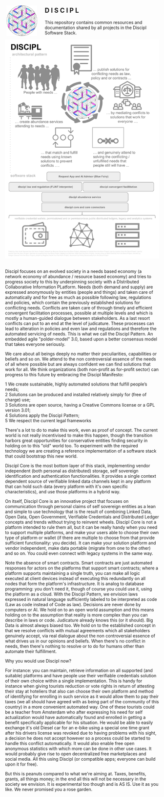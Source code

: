 <img align="left" width="100" height="100" style="margin: 25px 25px 5px 5px" src="images/discipl.svg">

## D I S C I P L
This repository contains common resources and documentation
shared by all projects in the Discipl Software Stack.

![](images/discipl-infographic.png)

<br/>
Discipl focuses on an evolved society in a needs based economy (a network economy of abundance / resource based economy) and tries to progress society to this by underpinning
society with a DIstributed Collaborative Information PLatform. Needs (both demand and supply) are expressed anonymously by entities (people and things) and taken
care of automatically and for free as much as possible following law, regulations and policies, which contain the previously established solutions for conflicting needs. Conflicts are taken
care of through timely and efficient convergent facilitation processes, possible at multiple levels and which is mostly a human-guided dialogue between stakeholders.
As a last resort conflicts can put to an end at the level of judicature. These processes can lead to alteration in policies and even law and regulations and therefore the automated servicing of needs. This is what we call the Discipl Pattern. An embedded agile "polder-model" 3.0, based upon a better consensus model that takes everyone seriously.

We care about all beings deeply no matter their peculiarities, capabilities or beliefs and so on. We attend to the non controversial essence of the needs of all where possible but are always confident we can find solutions that work for all. We think organizations (both non-profit as for-profit sector) can progress to this future by embracing the Discipl Manifesto:

1 We create sustainable, highly automated solutions that fulfill people’s needs;  
2 Solutions can be produced and installed relatively simply for (free of charge) use;  
3 Solutions are open source, having a Creative Commons license or a GPL version 3.01;  
4 Solutions apply the Discipl Pattern;  
5 We respect the current legal frameworks  

There's a lot to do to make this work, even as proof of concept. The current world is not really incentivised to make this happen, though the transition harbors great opportunities for conservative entities finding security in holding on to this "old" world too. To experiment with the required technology we are creating a reference implementation of a software stack that could bootstrap this new world.

Discipl Core is the most bottom layer of this stack, implementing vendor independent (both personal as distributed) storage, self sovereign identification and authentication functionalities. It provides a single context dependent source of verifiable linked data channels kept in any platform that can hold such data (every platform with it's own specific characteristics), and
use those platforms in a hybrid way.

On itself, Discipl Core is an innovative project that focuses on communication through personal claims of self sovereign entities as a lean and simple to use technology that is the result of combining Linked Data, Open Data, Open Government, Verifiable Credentials and Distributed Ledger concepts and trends without trying to reinvent wheels. Discipl Core is not a platform intended to rule them all, but it can be really handy when you need to support multiple platforms, and make your users able to choose their own type of platform or wallet (if there are multiple to choose from that provide sufficient functionality: you decide). It can make your solution platform and vendor independent, make data portable (migrate from one to the other) and so on. You could even connect with legacy systems in the same way.

Note the absence of smart contracts. Smart contracts are just automated responses for actors on the platforms that support smart contracts; where a platform supports maintaining a single truth, you can make all logic executed at client devices instead of executing this redundantly on all nodes that form the platform's infrastructure. It is analog to database programming: you don't need it, though of course you could use it, using the platform as a cloud. With the Discipl Pattern, we envision laws expressed in natural language sufficiently labeled to be interpreted as code (Law as code instead of Code as law). Decisions are never done by computers or AI. We hold on to an open world assumption and this means holding on to the assumption that reality is more complex than you can describe in laws or code. Judicature already knows this (or it should). Big Data is almost always biased too. We hold on to the established concept in that we resolve conflicts with mutual agreements which all stakeholders genuinely accept, via real dialogue about the non controversial essence of what drives us in our opinions and beliefs. When there's no conflict in needs, then there's nothing to resolve or to do for humans other than automate their fulfillment.

Why you would use Discipl now?

For instance: you can maintain, retrieve information on all supported (and suitable) platforms and have people use their verifiable credentials solution of their own choice within a single implementation. This is handy for instance when giving tourists reduction or vote rights in return of attesting their stay at hoteliers that also can choose their own platform and method of identifying for enrolling in such service as it would allow them to pay their taxes (we all should have agreed with as being part of the community of this country) in a more convenient automated way. One of these tourists could be a teacher from Amsterdam who after expressing his need for self actualization would have automatically found and enrolled in getting a benefit specifically applicable for his situation. He would be able to easily exchange it's old Diesel car for an e-bike using a special one time grant after his drivers license was revoked due to having problems with his sight, a decision he does not accept however so a process could be started to handle this conflict automatically. It would also enable free open anonymous statistics with which more can be done in other use cases. It would probably give rise to open decentralized free marketplaces and social media. All this using Discipl (or compatible apps; everyone can build upon it for free).

But this is peanuts compared to what we're aiming at. Taxes, benefits, grants, all things money; in the end all this will not be necessary in the society we envision. It is experimental too though and is AS IS. Use it as you like. We never promised you a rose garden.
